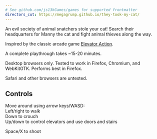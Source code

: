 ```yaml
---
# See github.com/js13kGames/games for supported frontmatter
directors_cut: https://megagrump.github.io/they-took-my-cat/
---
```

An evil society of animal snatchers stole your cat! Search their headquarters for Manny the cat and fight animal thieves along the way.

Inspired by the classic arcade game [Elevator Action](https://en.wikipedia.org/wiki/Elevator_Action).

A complete playthrough takes ~15-20 minutes.

Desktop browsers only. Tested to work in Firefox, Chromium, and WebKitGTK. Performs best in Firefox.

Safari and other browsers are untested.

## Controls
Move around using arrow keys/WASD:<br>
Left/right to walk<br>
Down to crouch<br>
Up/down to control elevators and use doors and stairs

Space/X to shoot